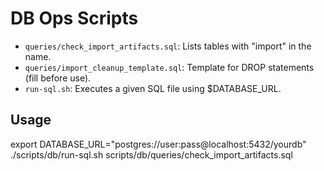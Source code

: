 # DB Ops Scripts

- `queries/check_import_artifacts.sql`: Lists tables with "import" in the name.
- `queries/import_cleanup_template.sql`: Template for DROP statements (fill before use).
- `run-sql.sh`: Executes a given SQL file using $DATABASE_URL.

## Usage
export DATABASE_URL="postgres://user:pass@localhost:5432/yourdb"
./scripts/db/run-sql.sh scripts/db/queries/check_import_artifacts.sql
